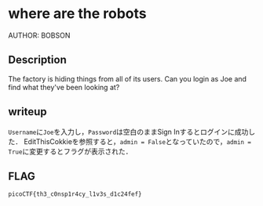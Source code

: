 # where are the robots

AUTHOR: BOBSON

## Description

The factory is hiding things from all of its users. Can you login as Joe and find what they've been looking at?

## writeup

`Username`に`Joe`を入力し，`Password`は空白のままSign Inするとログインに成功した．
EditThisCokkieを参照すると，`admin = False`となっていたので，`admin = True`に変更するとフラグが表示された．

## FLAG

```bash
picoCTF{th3_c0nsp1r4cy_l1v3s_d1c24fef}
```
